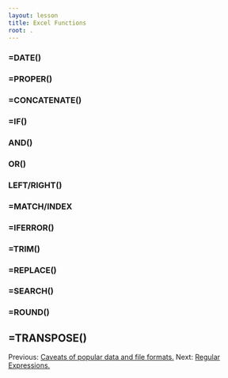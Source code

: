 ```yaml
---
layout: lesson
title: Excel Functions
root: .
---
```


### =DATE()

### =PROPER()

### =CONCATENATE()

### =IF()

### AND()

### OR()

### LEFT/RIGHT()

### =MATCH/INDEX

### =IFERROR()

### =TRIM()

### =REPLACE()

### =SEARCH()

### =ROUND()

## =TRANSPOSE()





Previous: [Caveats of popular data and file formats.](06-data-formats-caveats.html)
Next: [Regular Expressions.](08-regular-expressions.html)